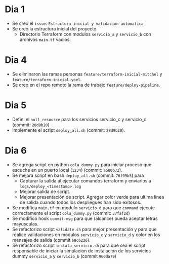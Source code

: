 # Dia 1

- Se creó el `issue`: `Estructura inicial y validacion automatica`
- Se creó la estructura inicial del proyecto.
  - Directorio Terraform con modulos `servicio_a` y `servicio_b` con archivos `main.tf` vacios.


# Dia 4

- Se eliminaron las ramas personas `feature/terraform-inicial-mitchel` y `feature/terraform-inicial-yoel`.
- Se creo en el repo remoto la rama de trabajo `feature/deploy-pipeline`.


# Dia 5
- Defini el `null_resource` para los servicios servicio_c y servicio_d (commit: `28d9b20`)
- Implemente el script `deploy_all.sh` (commit: `28d9b20`).

# Dia 6
- Se agrega script en python `cola_dummy.py` para iniciar proceso que escuche en un puerto local (`1234`) (commit: `a500b72`).
- Se mejora script en bash `deploy_all.sh` (commit: `76f99b5`) para
  - Capturar la salida al ejecutar comandos terraform y enviarlos a `logs/deploy_<timestamp>.log`
  - Mejorar salida de script.
  - Mejorar presentación de script. Agregar color verde para ultima linea de salida cuando todos los despliegues han sido exitosos.
- Se modifica `main.tf` en modulo `servicio_d` para que `command` ejecute correctamente el script `cola_dummy.py` (commit: `37faf2d`)
- Se modificó hook `commit-msg` para que (alcance) pueda aceptar letras mayusculas.
- Se refactorizo script `validate.sh` para mejor presentación y para que realice validaciones en modulos `servicio_c` y `servicio_d` y color en los mensajes de salida (commit `68c6226`).
- Se refactorizo script `instala_servicio.sh` para que sea el script responsable de iniciar la simulacion de instalación de los servicios dummy `servicio_a` y `servicio_b` (commit `960da79`)
